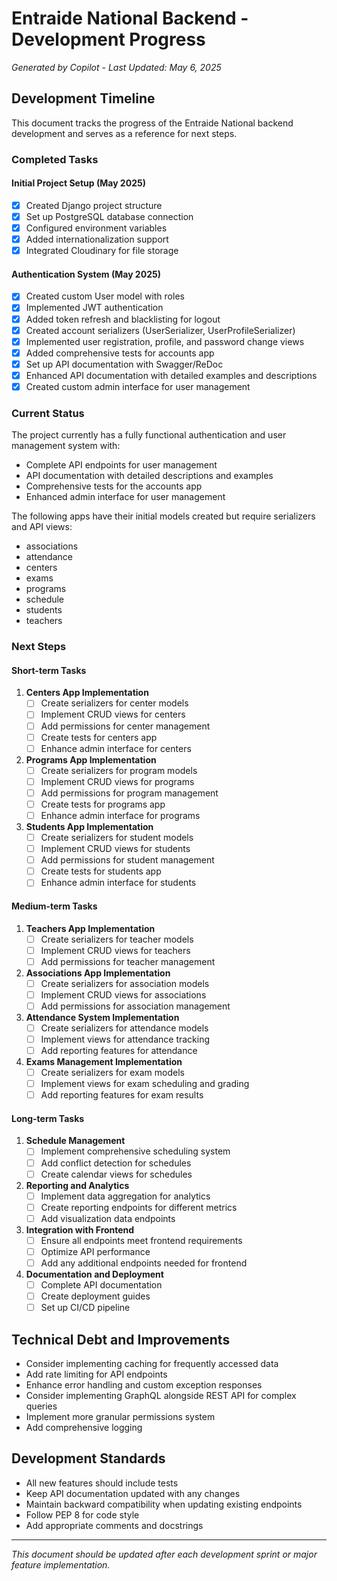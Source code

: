 # Entraide National Backend - Development Progress

*Generated by Copilot - Last Updated: May 6, 2025*

## Development Timeline

This document tracks the progress of the Entraide National backend development and serves as a reference for next steps.

### Completed Tasks

#### Initial Project Setup (May 2025)
- [x] Created Django project structure
- [x] Set up PostgreSQL database connection
- [x] Configured environment variables
- [x] Added internationalization support
- [x] Integrated Cloudinary for file storage

#### Authentication System (May 2025)
- [x] Created custom User model with roles
- [x] Implemented JWT authentication
- [x] Added token refresh and blacklisting for logout
- [x] Created account serializers (UserSerializer, UserProfileSerializer)
- [x] Implemented user registration, profile, and password change views
- [x] Added comprehensive tests for accounts app
- [x] Set up API documentation with Swagger/ReDoc
- [x] Enhanced API documentation with detailed examples and descriptions
- [x] Created custom admin interface for user management

### Current Status

The project currently has a fully functional authentication and user management system with:

- Complete API endpoints for user management
- API documentation with detailed descriptions and examples
- Comprehensive tests for the accounts app
- Enhanced admin interface for user management

The following apps have their initial models created but require serializers and API views:
- associations
- attendance
- centers
- exams
- programs
- schedule
- students
- teachers

### Next Steps

#### Short-term Tasks
1. **Centers App Implementation**
   - [ ] Create serializers for center models
   - [ ] Implement CRUD views for centers
   - [ ] Add permissions for center management
   - [ ] Create tests for centers app
   - [ ] Enhance admin interface for centers

2. **Programs App Implementation**
   - [ ] Create serializers for program models
   - [ ] Implement CRUD views for programs
   - [ ] Add permissions for program management
   - [ ] Create tests for programs app
   - [ ] Enhance admin interface for programs

3. **Students App Implementation**
   - [ ] Create serializers for student models
   - [ ] Implement CRUD views for students
   - [ ] Add permissions for student management
   - [ ] Create tests for students app
   - [ ] Enhance admin interface for students

#### Medium-term Tasks
1. **Teachers App Implementation**
   - [ ] Create serializers for teacher models
   - [ ] Implement CRUD views for teachers
   - [ ] Add permissions for teacher management

2. **Associations App Implementation**
   - [ ] Create serializers for association models
   - [ ] Implement CRUD views for associations
   - [ ] Add permissions for association management

3. **Attendance System Implementation**
   - [ ] Create serializers for attendance models
   - [ ] Implement views for attendance tracking
   - [ ] Add reporting features for attendance

4. **Exams Management Implementation**
   - [ ] Create serializers for exam models
   - [ ] Implement views for exam scheduling and grading
   - [ ] Add reporting features for exam results

#### Long-term Tasks
1. **Schedule Management**
   - [ ] Implement comprehensive scheduling system
   - [ ] Add conflict detection for schedules
   - [ ] Create calendar views for schedules

2. **Reporting and Analytics**
   - [ ] Implement data aggregation for analytics
   - [ ] Create reporting endpoints for different metrics
   - [ ] Add visualization data endpoints

3. **Integration with Frontend**
   - [ ] Ensure all endpoints meet frontend requirements
   - [ ] Optimize API performance
   - [ ] Add any additional endpoints needed for frontend

4. **Documentation and Deployment**
   - [ ] Complete API documentation
   - [ ] Create deployment guides
   - [ ] Set up CI/CD pipeline

## Technical Debt and Improvements

- Consider implementing caching for frequently accessed data
- Add rate limiting for API endpoints
- Enhance error handling and custom exception responses
- Consider implementing GraphQL alongside REST API for complex queries
- Implement more granular permissions system
- Add comprehensive logging

## Development Standards

- All new features should include tests
- Keep API documentation updated with any changes
- Maintain backward compatibility when updating existing endpoints
- Follow PEP 8 for code style
- Add appropriate comments and docstrings

---

*This document should be updated after each development sprint or major feature implementation.*